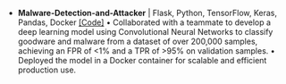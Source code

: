 - <strong>Malware-Detection-and-Attacker</strong> | Flask, Python, TensorFlow, Keras, Pandas, Docker [[Code]](https://github.com/caroline-li97/Malware-Detection-and-Attacker)
    • Collaborated with a teammate to develop a deep learning model using Convolutional Neural Networks to classify goodware and malware from a dataset of over 200,000 samples, achieving an FPR of <1% and a TPR of >95% on validation samples.
    • Deployed the model in a Docker container for scalable and efficient production use.